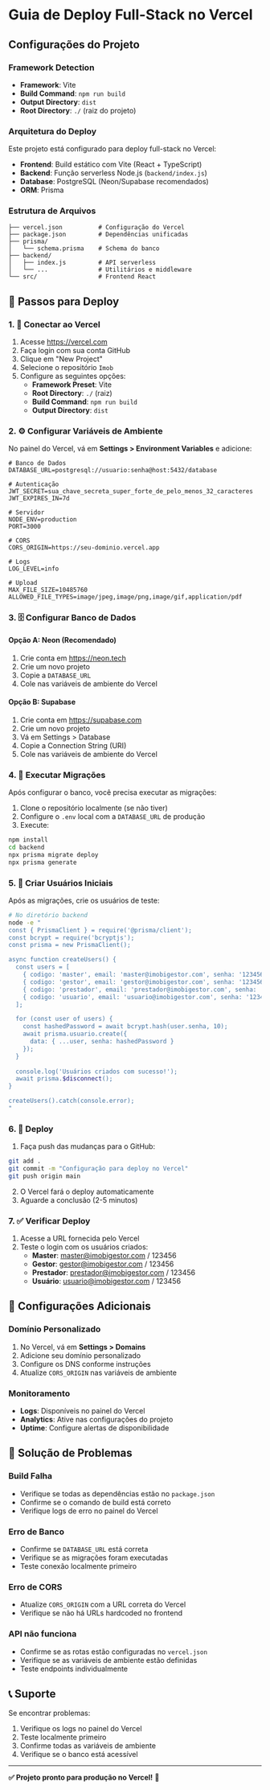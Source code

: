 # Guia de Deploy Full-Stack no Vercel

## Configurações do Projeto

### Framework Detection
- **Framework**: Vite
- **Build Command**: `npm run build`
- **Output Directory**: `dist`
- **Root Directory**: `./` (raiz do projeto)

### Arquitetura do Deploy

Este projeto está configurado para deploy full-stack no Vercel:
- **Frontend**: Build estático com Vite (React + TypeScript)
- **Backend**: Função serverless Node.js (`backend/index.js`)
- **Database**: PostgreSQL (Neon/Supabase recomendados)
- **ORM**: Prisma

### Estrutura de Arquivos

```
├── vercel.json          # Configuração do Vercel
├── package.json         # Dependências unificadas
├── prisma/
│   └── schema.prisma    # Schema do banco
├── backend/
│   ├── index.js         # API serverless
│   └── ...              # Utilitários e middleware
└── src/                 # Frontend React
```

## 🎯 Passos para Deploy

### 1. 🔗 Conectar ao Vercel
1. Acesse https://vercel.com
2. Faça login com sua conta GitHub
3. Clique em "New Project"
4. Selecione o repositório `Imob`
5. Configure as seguintes opções:
   - **Framework Preset**: Vite
   - **Root Directory**: `./` (raiz)
   - **Build Command**: `npm run build`
   - **Output Directory**: `dist`

### 2. ⚙️ Configurar Variáveis de Ambiente
No painel do Vercel, vá em **Settings > Environment Variables** e adicione:

```env
# Banco de Dados
DATABASE_URL=postgresql://usuario:senha@host:5432/database

# Autenticação
JWT_SECRET=sua_chave_secreta_super_forte_de_pelo_menos_32_caracteres
JWT_EXPIRES_IN=7d

# Servidor
NODE_ENV=production
PORT=3000

# CORS
CORS_ORIGIN=https://seu-dominio.vercel.app

# Logs
LOG_LEVEL=info

# Upload
MAX_FILE_SIZE=10485760
ALLOWED_FILE_TYPES=image/jpeg,image/png,image/gif,application/pdf
```

### 3. 🗄️ Configurar Banco de Dados

#### Opção A: Neon (Recomendado)
1. Crie conta em https://neon.tech
2. Crie um novo projeto
3. Copie a `DATABASE_URL`
4. Cole nas variáveis de ambiente do Vercel

#### Opção B: Supabase
1. Crie conta em https://supabase.com
2. Crie um novo projeto
3. Vá em Settings > Database
4. Copie a Connection String (URI)
5. Cole nas variáveis de ambiente do Vercel

### 4. 🔄 Executar Migrações
Após configurar o banco, você precisa executar as migrações:

1. Clone o repositório localmente (se não tiver)
2. Configure o `.env` local com a `DATABASE_URL` de produção
3. Execute:
```bash
npm install
cd backend
npx prisma migrate deploy
npx prisma generate
```

### 5. 👥 Criar Usuários Iniciais
Após as migrações, crie os usuários de teste:

```bash
# No diretório backend
node -e "
const { PrismaClient } = require('@prisma/client');
const bcrypt = require('bcryptjs');
const prisma = new PrismaClient();

async function createUsers() {
  const users = [
    { codigo: 'master', email: 'master@imobigestor.com', senha: '123456', nome: 'Master User', telefone: '(11) 99999-0001', isMaster: true },
    { codigo: 'gestor', email: 'gestor@imobigestor.com', senha: '123456', nome: 'Gestor User', telefone: '(11) 99999-0002', isGestor: true },
    { codigo: 'prestador', email: 'prestador@imobigestor.com', senha: '123456', nome: 'Prestador User', telefone: '(11) 99999-0003' },
    { codigo: 'usuario', email: 'usuario@imobigestor.com', senha: '123456', nome: 'Usuario Comum', telefone: '(11) 99999-0004' }
  ];

  for (const user of users) {
    const hashedPassword = await bcrypt.hash(user.senha, 10);
    await prisma.usuario.create({
      data: { ...user, senha: hashedPassword }
    });
  }
  
  console.log('Usuários criados com sucesso!');
  await prisma.$disconnect();
}

createUsers().catch(console.error);
"
```

### 6. 🚀 Deploy
1. Faça push das mudanças para o GitHub:
```bash
git add .
git commit -m "Configuração para deploy no Vercel"
git push origin main
```

2. O Vercel fará o deploy automaticamente
3. Aguarde a conclusão (2-5 minutos)

### 7. ✅ Verificar Deploy
1. Acesse a URL fornecida pelo Vercel
2. Teste o login com os usuários criados:
   - **Master**: master@imobigestor.com / 123456
   - **Gestor**: gestor@imobigestor.com / 123456
   - **Prestador**: prestador@imobigestor.com / 123456
   - **Usuário**: usuario@imobigestor.com / 123456

## 🔧 Configurações Adicionais

### Domínio Personalizado
1. No Vercel, vá em **Settings > Domains**
2. Adicione seu domínio personalizado
3. Configure os DNS conforme instruções
4. Atualize `CORS_ORIGIN` nas variáveis de ambiente

### Monitoramento
- **Logs**: Disponíveis no painel do Vercel
- **Analytics**: Ative nas configurações do projeto
- **Uptime**: Configure alertas de disponibilidade

## 🐛 Solução de Problemas

### Build Falha
- Verifique se todas as dependências estão no `package.json`
- Confirme se o comando de build está correto
- Verifique logs de erro no painel do Vercel

### Erro de Banco
- Confirme se `DATABASE_URL` está correta
- Verifique se as migrações foram executadas
- Teste conexão localmente primeiro

### Erro de CORS
- Atualize `CORS_ORIGIN` com a URL correta do Vercel
- Verifique se não há URLs hardcoded no frontend

### API não funciona
- Confirme se as rotas estão configuradas no `vercel.json`
- Verifique se as variáveis de ambiente estão definidas
- Teste endpoints individualmente

## 📞 Suporte

Se encontrar problemas:
1. Verifique os logs no painel do Vercel
2. Teste localmente primeiro
3. Confirme todas as variáveis de ambiente
4. Verifique se o banco está acessível

---

**✅ Projeto pronto para produção no Vercel!** 🎉